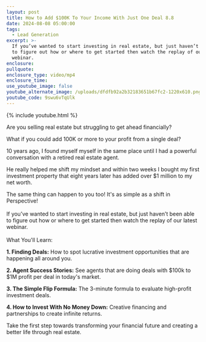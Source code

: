 ```yaml
---
layout: post
title: How to Add $100K To Your Income With Just One Deal 8.8
date: 2024-08-08 05:00:00
tags:
  - Lead Generation
excerpt: >-
  If you’ve wanted to start investing in real estate, but just haven’t been able
  to figure out how or where to get started then watch the replay of our latest
  webinar.
enclosure:
pullquote:
enclosure_type: video/mp4
enclosure_time:
use_youtube_image: false
youtube_alternate_image: /uploads/dfdfb92a2b32183651b67fc2-1220x610.png
youtube_code: 9swu6vTqUlk
---
```

{% include youtube.html %}

Are you selling real estate but struggling to get ahead financially?

What if you could add 100K or more to your profit from a single deal?

10 years ago, I found myself myself in the same place until I had a powerful conversation with a retired real estate agent.

He really helped me shift my mindset and within two weeks I bought my first investment property that eight years later has added over $1 million to my net worth.

The same thing can happen to you too! It's as simple as a shift in Perspective!<br><br>If you’ve wanted to start investing in real estate, but just haven’t been able to figure out how or where to get started then watch the replay of our latest webinar.<br><br>What You'll Learn:

**1\. Finding Deals:** How to spot lucrative investment opportunities that are happening all around you.

**2\. Agent Success Stories:** See agents that are doing deals with $100k to $1M profit per deal in today's market.

**3\. The Simple Flip Formula:** The 3-minute formula to evaluate high-profit investment deals.

**4\. How to Invest With No Money Down:** Creative financing and partnerships to create infinite returns.

Take the first step towards transforming your financial future and creating a better life through real estate.